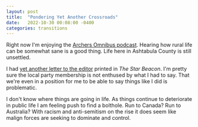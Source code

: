 ```yaml
---
layout: post
title:  "Pondering Yet Another Crossroads"
date:   2022-10-30 00:08:00 -0400
categories: transitions
---
```

Right now I'm enjoying the [Archers Omnibus podcast](http://www.bbc.co.uk/programmes/b006qnkc).  Hearing how rural life can be somewhat sane is a good thing.  Life here in Ashtabula County is still unsettled.

I had [yet another letter to the editor](https://web.archive.org/web/20221029073248/https://www.starbeacon.com/opinion/new-gop-is-on-the-wrong-path/article_e3b35ed8-56eb-11ed-82ad-97837fe5926a.html) printed in *The Star Beacon*.  I'm pretty sure the local party membership is not enthused by what I had to say.  That we're even in a position for me to be able to say things like I did is problematic.

I don't know where things are going in life.  As things continue to deteriorate in public life I am feeling push to find a bolthole.  Run to Canada?  Run to Australia?  With racism and anti-semitism on the rise it does seem like malign forces are seeking to dominate and control.


